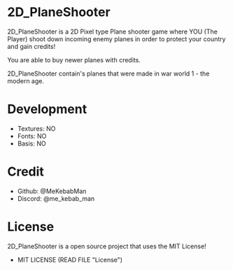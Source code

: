 # 2D_PlaneShooter

2D_PlaneShooter is a 2D Pixel type Plane shooter game where YOU (The Player) shoot down incoming enemy planes in order to protect your country and gain credits!

You are able to buy newer planes with credits.

2D_PlaneShooter contain's planes that were made in war world 1 - the modern age.

# Development

- Textures: NO
- Fonts: NO
- Basis: NO

# Credit

- Github: @MeKebabMan
- Discord: @me_kebab_man

# License

2D_PlaneShooter is a open source project that uses the MIT License!

- MIT LICENSE (READ FILE "License")